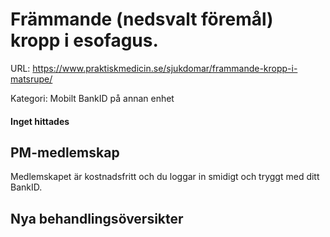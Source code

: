 # Främmande (nedsvalt föremål) kropp i esofagus.

URL: https://www.praktiskmedicin.se/sjukdomar/frammande-kropp-i-matsrupe/



Kategori: Mobilt BankID på annan enhet

#### Inget hittades

## PM-medlemskap

Medlemskapet är kostnadsfritt och du loggar in smidigt och tryggt med ditt BankID.

## Nya behandlingsöversikter

